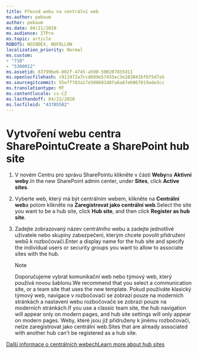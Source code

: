 ```yaml
---
title: Převod webu na centrální web
ms.author: pebaum
author: pebaum
ms.date: 04/21/2020
ms.audience: ITPro
ms.topic: article
ROBOTS: NOINDEX, NOFOLLOW
localization_priority: Normal
ms.custom:
- "710"
- "5300012"
ms.assetid: 837996e6-802f-4745-a590-500207835d11
ms.openlocfilehash: c911972a7ccd689e57455ec3e283842bf6f5d7a5
ms.sourcegitcommit: 55eff703a17e500681d8fa6a87eb067019ade3cc
ms.translationtype: MT
ms.contentlocale: cs-CZ
ms.lasthandoff: 04/22/2020
ms.locfileid: "43705582"
---
```

# <a name="create-a-sharepoint-hub-site"></a><span data-ttu-id="697f2-102">Vytvoření webu centra SharePointu</span><span class="sxs-lookup"><span data-stu-id="697f2-102">Create a SharePoint hub site</span></span>

1. <span data-ttu-id="697f2-103">V novém Centru pro správu SharePointu klikněte v části **Weby**na **Aktivní weby**.</span><span class="sxs-lookup"><span data-stu-id="697f2-103">In the new SharePoint admin center, under **Sites**, click **Active sites**.</span></span>

2. <span data-ttu-id="697f2-104">Vyberte web, který má být centrálním webem, klikněte na **Centrální web**a potom klikněte na **Zaregistrovat jako centrální web**.</span><span class="sxs-lookup"><span data-stu-id="697f2-104">Select the site you want to be a hub site, click **Hub site**, and then click **Register as hub site**.</span></span>

3. <span data-ttu-id="697f2-105">Zadejte zobrazovaný název centrálního webu a zadejte jednotlivé uživatele nebo skupiny zabezpečení, kterým chcete povolit přidružení webů k rozbočovači.</span><span class="sxs-lookup"><span data-stu-id="697f2-105">Enter a display name for the hub site and specify the individual users or security groups you want to allow to associate sites with the hub.</span></span>

    > [!NOTE]
    >  <span data-ttu-id="697f2-106">Doporučujeme vybrat komunikační web nebo týmový web, který používá novou šablonu.</span><span class="sxs-lookup"><span data-stu-id="697f2-106">We recommend that you select a communication site, or a team site that uses the new template.</span></span> <span data-ttu-id="697f2-107">Pokud používáte klasický týmový web, navigace v rozbočovači se zobrazí pouze na moderních stránkách a nastavení webu rozbočovače se zobrazí pouze na moderních stránkách.</span><span class="sxs-lookup"><span data-stu-id="697f2-107">If you use a classic team site, the hub navigation will appear only on modern pages, and hub site settings will only appear on modern pages.</span></span> <span data-ttu-id="697f2-108">Weby, které jsou již přidruženy k jinému rozbočovači, nelze zaregistrovat jako centrální web.</span><span class="sxs-lookup"><span data-stu-id="697f2-108">Sites that are already associated with another hub can't be registered as a hub site.</span></span>
  
[<span data-ttu-id="697f2-109">Další informace o centrálních webech</span><span class="sxs-lookup"><span data-stu-id="697f2-109">Learn more about hub sites</span></span>](https://go.microsoft.com/fwlink/?linkid=869149)
  